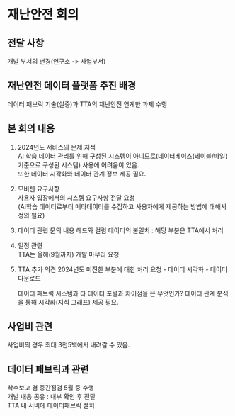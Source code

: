 # 재난안전 회의

## 전달 사항

개발 부서의 변경(연구소 -> 사업부서)

## 재난안전 데이터 플랫폼 추진 배경

데이터 패브릭 기술(실증)과 TTA의 재난안전 연계한 과제 수행

## 본 회의 내용

1. 2024년도 서비스의 문제 지적  
   AI 학습 데이터 관리를 위해 구성된 시스템이 아니므로(데이터베이스(테이블/파일) 기준으로 구성된 시스템) 사용에 어려움이 있음.  
   또한 데이터 시각화와 데이터 관계 정보 제공 필요.  

2. 모비젠 요구사항  
    사용자 입장에서의 시스템 요구사항 전달 요청  
    (AI학습 데이터로부터 메타데이터를 수집하고 사용자에게 제공하는 방법에 대해서 정의 필요)

3. 데이터 관련 문의 내용
    헤드와 컬럼 데이터의 불일치 : 해당 부분은 TTA에서 처리  

4. 일정 관련  
    TTA는 올해(9월까지) 개발 마무리 요청

5. TTA 추가 의견
    2024년도 미진한 부분에 대한 처리 요청
       - 데이터 시각화
       - 데이터 다운로드

    데이터 패브릭 시스템과 타 데이터 포털과 차이점을 은 무엇인가?
    데이터 관계 분석을 통해 시각화(지식 그래프) 제공 필요.

## 사업비 관련

사업비의 경우 최대 3천5백에서 내려갈 수 있음.

## 데이터 패브릭과 관련

착수보고 겸 중간점검 5월 중 수행  
개발 내용 공유 : 내부 확인 후 전달  
TTA 내 서버에 데이터패브릭 설치

